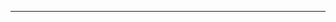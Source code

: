 <!--
CO_OP_TRANSLATOR_METADATA:
{
  "original_hash": "49981bca8da6f4e2bf28665b69862fdb",
  "translation_date": "2025-08-28T20:55:35+00:00",
  "source_file": "README.md",
  "language_code": "ur"
}
-->


---

